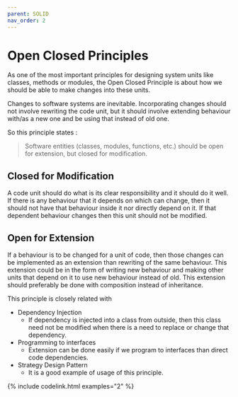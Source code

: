 ```yaml
---
parent: SOLID
nav_order: 2
---
```


# Open Closed Principles

As one of the most important principles for designing system units like classes, methods or modules, the Open Closed Principle is about how we should be able to make changes into these units.

Changes to software systems are inevitable. Incorporating changes should not involve rewriting the code unit, but it should involve extending behaviour with/as a new one and be using that instead of old one.

So this principle states :
> Software entities (classes, modules, functions, etc.) should be open for extension, but closed for modification.

## Closed for Modification
A code unit should do what is its clear responsibility and it should do it well. If there is any behaviour that it depends on which can change, then it should not have that behaviour inside it nor directly depend on it. If that dependent behaviour changes then this unit should not be modified.

## Open for Extension
If a behaviour is to be changed for a unit of code, then those changes can be implemented as an extension than rewriting of the same behaviour. This extension could be in the form of writing new behaviour and making other units that depend on it to use new behaviour instead of old. This extension should preferably be done with composition instead of inheritance.


This principle is closely related with
* Dependency Injection
  * If dependency is injected into a class from outside, then this class need not be modified when there is a need to replace or change that dependency.
* Programming to interfaces
  * Extension can be done easily if we program to interfaces than direct code dependencies.
* Strategy Design Pattern
  * It is a good example of usage of this principle.  
  
{% include codelink.html examples="2" %}  